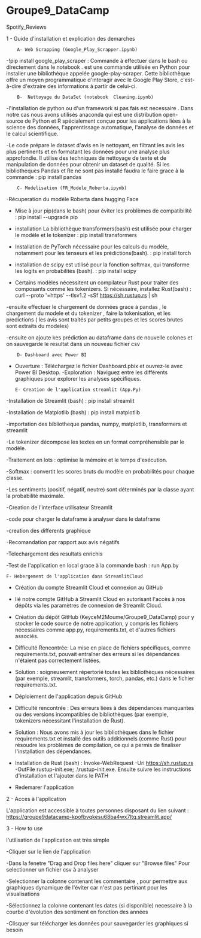 # Groupe9_DataCamp
Spotify_Reviews

1 - Guide d'installation et explication des demarches 

        A- Web Scrapping (Google_Play_Scrapper.ipynb)
    
 -!pip install google_play_scraper : Commande à effectuer dans le bash ou directement dans le notebook . 
est une commande utilisée en Python pour installer une bibliothèque appelée google-play-scraper. Cette bibliothèque offre un moyen programmatique d'interagir avec le Google Play Store, c'est-à-dire d'extraire des informations à partir de celui-ci.



        B-  Nettoyage du DataSet (notebook  Cleaning.ipynb)
    
  -l'installation de python ou d'un framework si pas fais est necessaire . Dans notre cas nous avons utilisés anaconda qui est une distribution open-source de Python et R spécialement conçue pour les applications liées à la science des données, l'apprentissage automatique, l'analyse de données et le calcul scientifique.
  
  -Le code prépare le dataset d'avis en le nettoyant, en filtrant les avis les plus pertinents et en formatant les données pour une analyse plus approfondie. Il utilise des techniques de nettoyage de texte et de manipulation de données pour obtenir un dataset de qualité. Si les bibliotheques Pandas et Re ne sont pas installé faudra le faire grace à la commande : pip install pandas 


        C- Modelisation (FR_Modele_Roberta.ipynb) 
    
  -Récuperation du modèle Roberta dans hugging Face 

  - Mise à jour pip(dans le bash)  pour éviter les problèmes de compatibilité : pip install --upgrade pip

  - installation La bibliothèque transformers(bash) est utilisée pour charger le modèle et le tokenizer : pip install transformers

  - Installation de PyTorch nécessaire pour les calculs du modèle, notamment pour les tenseurs et les prédictions(bash). : pip install torch

  - installation de scipy est utilisé pour la fonction softmax, qui transforme les logits en probabilités (bash). : pip install scipy

  - Certains modèles nécessitent un compilateur Rust pour traiter des composants comme les tokenizers. Si nécessaire, installez Rust(bash) : curl --proto '=https' --tlsv1.2 -sSf https://sh.rustup.rs | sh

  -ensuite effectuer le chargement de données grace à pandas , le chargement du modele et du tokenizer , faire la tokenisation, et les predictions ( les avis sont traités par petits groupes et les scores brutes sont extraits du modeles) 

  -ensuite on ajoute kes prédiction au dataframe dans de nouvelle colones et on sauvegarde le resultat dans un nouveau fichier csv

        D- Dashboard avec Power BI
 
  - Ouverture : Téléchargez le fichier Dashboard.pbix et ouvrez-le avec Power BI Desktop.
  -Exploration : Naviguez entre les différents graphiques pour explorer les analyses spécifiques.

        E- Creation de l'application streamlit (App.Py) 

  -Installation de Streamlit (bash) : pip install streamlit 

  -Installation de Matplotlib (bash) : pip install matplotlib 

  -importation des bibliotheque pandas, numpy, matplotlib, transformers et streamlit 

  -Le tokenizer décompose les textes en un format compréhensible par le modèle.

  -Traitement en lots : optimise la mémoire et le temps d'exécution.

  -Softmax : convertit les scores bruts du modèle en probabilités pour chaque classe.

  -Les sentiments (positif, négatif, neutre) sont déterminés par la classe ayant la probabilité maximale.

  -Creation de l'interface utilisateur Streamlit 

  -code pour charger le dataframe à analyser dans le dataframe 

  -creation des differents graphique 

  -Recomandation par rapport aux avis négatifs 

  -Telechargement des resultats enrichis 

  -Test de l'application en local grace à la commande bash : run App.by


    F- Hebergement de l'application dans StreamlitCloud 

  - Création du compte Streamlit Cloud et connexion au GitHub

  - lié notre compte GitHub à Streamlit Cloud en autorisant l'accès à nos dépôts via les paramètres de connexion de Streamlit Cloud.

  - Création du dépôt GitHub (KeyceM2Moume/Groupe9_DataCamp) pour y stocker le code source de notre application, y compris les fichiers nécessaires comme app.py, requirements.txt, et d'autres fichiers associés. 

  - Difficulté Rencontrée: La mise en place de fichiers spécifiques, comme requirements.txt, pouvait entraîner des erreurs si les dépendances n'étaient pas correctement listées.

  - Solution : soigneusement répertorié toutes les bibliothèques nécessaires (par exemple, streamlit, transformers, torch, pandas, etc.) dans le fichier requirements.txt.

  - Déploiement de l'application depuis GitHub

  - Difficulté rencontrée : Des erreurs liées à des dépendances manquantes ou des versions incompatibles de bibliothèques (par exemple, tokenizers nécessitant l'installation de Rust).

  - Solution : Nous avons mis à jour les bibliothèques dans le fichier requirements.txt et installé des outils additionnels (comme Rust) pour résoudre les problèmes de compilation, ce qui a permis de finaliser l'installation des dépendances.

  - Installation de Rust (bash) : Invoke-WebRequest -Uri https://sh.rustup.rs -OutFile rustup-init.exe; .\rustup-init.exe. Ensuite suivre les instructions d'installation et l'ajouter dans le PATH

  - Redemarer l'application 


2 - Acces à l'application 

  L'application est accessible à toutes personnes disposant du lien suivant :  https://groupe9datacamp-kpofbvqkesu68ba4wx7ltq.streamlit.app/


3 - How to use 

  l'utilisation de l'application est très simple 

-Cliquer sur le lien de l'application 

-Dans la fenetre "Drag and Drop files here" cliquer sur "Browse files" Pour selectionner un fichier csv à analyser 

-Selectionner la colonne contenant les commentaire , pour permettre aux graphiques dynamique de l'éviter car n'est pas pertinant pour les visualisations 

-Sélectionnez la colonne contenant les dates (si disponible) necessaire à la courbe d'évolution des sentiment en fonction des années 

-Clisquer sur télécharger les données pour sauvegarder les graphiques si besoin 
  



    

  

  

  
